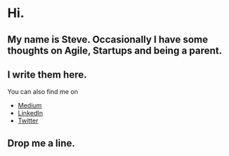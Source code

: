 # Hi.  

## My name is Steve.  Occasionally I have some thoughts on Agile, Startups and being a parent.  

## I write them here.

You can also find me on 

- [Medium](https://medium.com/@steven_feeney)
- [LinkedIn](https://www.linkedin.com/in/feeneysteven/?ppe=1)
- [Twitter](http://www.twitter.com)

## Drop me a line.
